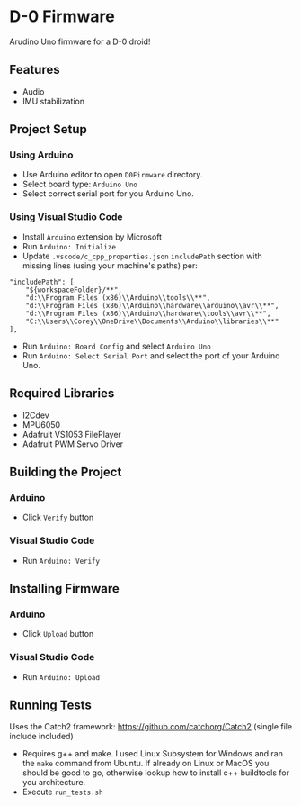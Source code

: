 # D-0 Firmware
Arudino Uno firmware for a D-0 droid!

## Features
- Audio
- IMU stabilization

## Project Setup
### Using Arduino
- Use Arduino editor to open `D0Firmware` directory.
- Select board type: `Arduino Uno`
- Select correct serial port for you Arduino Uno.

### Using Visual Studio Code
- Install `Arduino` extension by Microsoft
- Run `Arduino: Initialize`
- Update `.vscode/c_cpp_properties.json` `includePath` section with missing lines (using your machine's paths) per:
```
"includePath": [
    "${workspaceFolder}/**",
    "d:\\Program Files (x86)\\Arduino\\tools\\**",
    "d:\\Program Files (x86)\\Arduino\\hardware\\arduino\\avr\\**",
    "d:\\Program Files (x86)\\Arduino\\hardware\\tools\\avr\\**",
    "C:\\Users\\Corey\\OneDrive\\Documents\\Arduino\\libraries\\**"
],
```
- Run `Arduino: Board Config` and select `Arduino Uno`
- Run `Arduino: Select Serial Port` and select the port of your Arduino Uno.

## Required Libraries
- I2Cdev
- MPU6050
- Adafruit VS1053 FilePlayer
- Adafruit PWM Servo Driver

## Building the Project
### Arduino
- Click `Verify` button
### Visual Studio Code
- Run `Arduino: Verify`

## Installing Firmware
### Arduino
- Click `Upload` button
### Visual Studio Code
- Run `Arduino: Upload`

## Running Tests
Uses the Catch2 framework: https://github.com/catchorg/Catch2 (single file include included)
- Requires g++ and make. I used Linux Subsystem for Windows and ran the `make` command from Ubuntu. If already on Linux or MacOS you should be good to go, otherwise lookup how to install c++ buildtools for you architecture.
- Execute `run_tests.sh`
